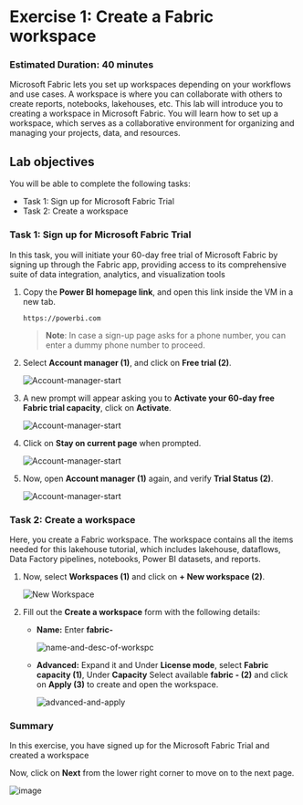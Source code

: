 # Exercise 1: Create a Fabric workspace

### Estimated Duration: 40 minutes

Microsoft Fabric lets you set up workspaces depending on your workflows and use cases. A workspace is where you can collaborate with others to create reports, notebooks, lakehouses, etc. This lab will introduce you to creating a workspace in Microsoft Fabric. You will learn how to set up a workspace, which serves as a collaborative environment for organizing and managing your projects, data, and resources.

## Lab objectives

You will be able to complete the following tasks:

- Task 1: Sign up for Microsoft Fabric Trial
- Task 2: Create a workspace

### Task 1: Sign up for Microsoft Fabric Trial

In this task, you will initiate your 60-day free trial of Microsoft Fabric by signing up through the Fabric app, providing access to its comprehensive suite of data integration, analytics, and visualization tools

1. Copy the **Power BI homepage link**, and open this link inside the VM in a new tab.

   ```
   https://powerbi.com
   ```

   >**Note**: In case a sign-up page asks for a phone number, you can enter a dummy phone number to proceed.

1. Select **Account manager (1)**, and click on **Free trial (2)**.

     ![Account-manager-start](./Images/f1.png)

1. A new prompt will appear asking you to **Activate your 60-day free Fabric trial capacity**, click on **Activate**.

      ![Account-manager-start](./Images/fabric-3.png)

1. Click on **Stay on current page** when prompted.

      ![Account-manager-start](./Images/fabric-2.png)

1. Now, open **Account manager (1)** again, and verify **Trial Status (2)**.

      ![Account-manager-start](./Images/lab1-image5.png)
      
### Task 2: Create a workspace

Here, you create a Fabric workspace. The workspace contains all the items needed for this lakehouse tutorial, which includes lakehouse, dataflows, Data Factory pipelines, notebooks, Power BI datasets, and reports.

1. Now, select **Workspaces (1)** and click on **+ New workspace (2)**.

    ![New Workspace](./Images/f2.png)

1. Fill out the **Create a workspace** form with the following details:
 
   - **Name:** Enter **fabric-<inject key="DeploymentID" enableCopy="false"/>**
 
      ![name-and-desc-of-workspc](./Images/f3.png)
 
   - **Advanced:** Expand it and Under **License mode**, select **Fabric capacity (1)**, Under **Capacity** Select available **fabric<inject key="DeploymentID" enableCopy="false"/> - <inject key="Region"></inject>(2)** and click on **Apply (3)** to create and open the workspace.
 
      ![advanced-and-apply](./Images/f4.png)

### Summary

In this exercise, you have signed up for the Microsoft Fabric Trial and created a workspace

Now, click on **Next** from the lower right corner to move on to the next page.

![image](https://github.com/user-attachments/assets/b7247d9c-69de-4543-93e9-993ab25a2631)
